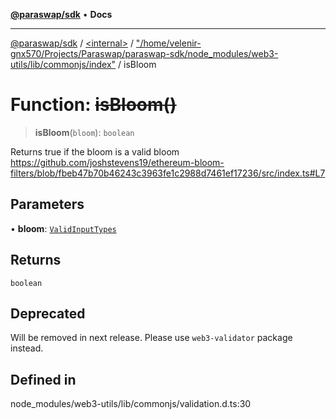 [**@paraswap/sdk**](../../../../README.md) • **Docs**

***

[@paraswap/sdk](../../../../globals.md) / [\<internal\>](../../../README.md) / ["/home/velenir-gnx570/Projects/Paraswap/paraswap-sdk/node\_modules/web3-utils/lib/commonjs/index"](../README.md) / isBloom

# Function: ~~isBloom()~~

> **isBloom**(`bloom`): `boolean`

Returns true if the bloom is a valid bloom
https://github.com/joshstevens19/ethereum-bloom-filters/blob/fbeb47b70b46243c3963fe1c2988d7461ef17236/src/index.ts#L7

## Parameters

• **bloom**: [`ValidInputTypes`](../../../type-aliases/ValidInputTypes.md)

## Returns

`boolean`

## Deprecated

Will be removed in next release. Please use `web3-validator` package instead.

## Defined in

node\_modules/web3-utils/lib/commonjs/validation.d.ts:30
